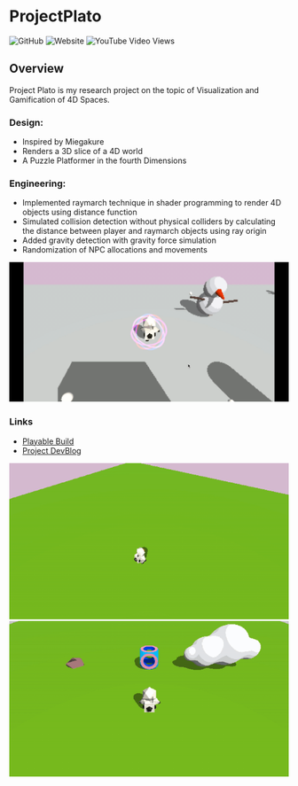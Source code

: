 # ProjectPlato
![GitHub](https://img.shields.io/github/license/Floneyyang/ProjectPlato) 
![Website](https://img.shields.io/website?up_message=active&url=https%3A%2F%2Ffloney.itch.io%2Fproject-plato)
![YouTube Video Views](https://img.shields.io/youtube/views/KTlJC1Ch5_8?style=social)

## Overview
Project Plato is my research project on the topic of Visualization and Gamification of 4D Spaces. 

### Design:
- Inspired by Miegakure
- Renders a 3D slice of a 4D world
- A Puzzle Platformer in the fourth Dimensions

### Engineering:
- Implemented raymarch technique in shader programming to render 4D objects using distance function
- Simulated collision detection without physical colliders by calculating the distance between player and raymarch objects using ray origin
- Added gravity detection with gravity force simulation
- Randomization of NPC allocations and movements


![](/Project_Plato/Images/ProjectPlato.gif)

### Links
- [Playable Build](https://floney.itch.io/project-plato)
- [Project DevBlog](https://www.floneyyang.com/blog) 

![](/Project_Plato/Images/Shape.gif)
![](/Project_Plato/Images/CollisionAfter.gif)



